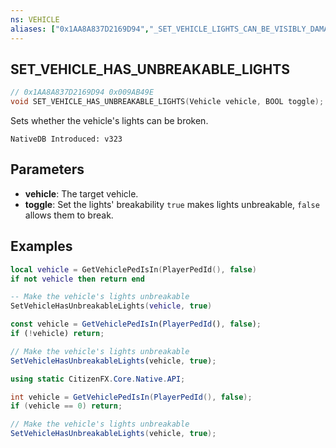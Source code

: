 ```yaml
---
ns: VEHICLE
aliases: ["0x1AA8A837D2169D94","_SET_VEHICLE_LIGHTS_CAN_BE_VISIBLY_DAMAGED"]
---
```

## SET_VEHICLE_HAS_UNBREAKABLE_LIGHTS

```c
// 0x1AA8A837D2169D94 0x009AB49E
void SET_VEHICLE_HAS_UNBREAKABLE_LIGHTS(Vehicle vehicle, BOOL toggle);
```

Sets whether the vehicle's lights can be broken.

```
NativeDB Introduced: v323
```

## Parameters
* **vehicle**: The target vehicle.
* **toggle**: Set the lights' breakability `true` makes lights unbreakable, `false` allows them to break. 

## Examples
```lua
local vehicle = GetVehiclePedIsIn(PlayerPedId(), false)
if not vehicle then return end

-- Make the vehicle's lights unbreakable
SetVehicleHasUnbreakableLights(vehicle, true)
```

```js
const vehicle = GetVehiclePedIsIn(PlayerPedId(), false);
if (!vehicle) return;

// Make the vehicle's lights unbreakable
SetVehicleHasUnbreakableLights(vehicle, true);
```

```cs
using static CitizenFX.Core.Native.API;

int vehicle = GetVehiclePedIsIn(PlayerPedId(), false);
if (vehicle == 0) return;

// Make the vehicle's lights unbreakable
SetVehicleHasUnbreakableLights(vehicle, true);
```